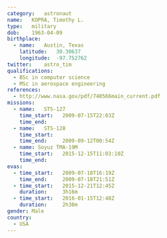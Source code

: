 ```yaml
---
category:	astronaut
name:	KOPRA, Timothy L.
type:	military
dob:	1963-04-09
birthplace:
  - name:	Austin, Texas
    latitude:	30.30637
    longitude:	-97.752762
twitter:	astro_tim
qualifications:
  - BSc in computer science
  - MSc in aerospace engineering
references:
  - http://www.nasa.gov/pdf/740566main_current.pdf
missions:
  - name:	STS-127
    time_start:   2009-07-15T22:03Z
    time_end:     
  - name:	STS-128
    time_start:   
    time_end:     2009-09-12T00:54Z
  - name: Soyuz TMA-19M
    time_start:   2015-12-15T11:03:10Z
    time_end:
evas:
  - time_start:	  2009-07-18T16:19Z
    time_end:     2009-07-18T21:51Z
  - time_start:   2015-12-21T12:45Z
    duration:     3h16m
  - time_start:   2016-01-15T12:48Z
    duration:     2h38m
gender:	Male
country:
  - USA
---
```


